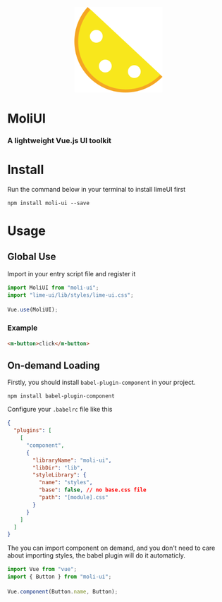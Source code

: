 <p align="center">
    <a>
        <img width="200" src="./assets/logo.png">
    </a>
</p>

<h1>
MoliUI
    <h3>A lightweight Vue.js UI toolkit</h3>
</h1>

# Install

Run the command below in your terminal to install limeUI first

```
npm install moli-ui --save
```

# Usage

## Global Use

Import in your entry script file and register it

```javascript
import MoliUI from "moli-ui";
import "lime-ui/lib/styles/lime-ui.css";

Vue.use(MoliUI);
```

### Example

```html
<m-button>click</m-button>
```

## On-demand Loading

Firstly, you should install `babel-plugin-component` in your project.

```
npm install babel-plugin-component
```

Configure your `.babelrc` file like this

```json
{
  "plugins": [
    [
      "component",
      {
        "libraryName": "moli-ui",
        "libDir": "lib",
        "styleLibrary": {
          "name": "styles",
          "base": false, // no base.css file
          "path": "[module].css"
        }
      }
    ]
  ]
}
```

The you can import component on demand, and you don't need to care about importing styles, the babel plugin will do it automaticly.

```javascript
import Vue from "vue";
import { Button } from "moli-ui";

Vue.component(Button.name, Button);
```
